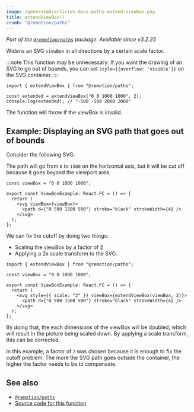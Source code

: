 ```yaml
---
image: /generated/articles-docs-paths-extend-viewbox.png
title: extendViewBox()
crumb: "@remotion/paths"
---
```


_Part of the [`@remotion/paths`](/docs/paths) package. Available since v3.2.25_

Widens an SVG `viewBox` in all directions by a certain scale factor.

:::note
This function may be unnecessary: If you want the drawing of an SVG to go out of bounds, you can set `style={{overflow: 'visible'}}` on the SVG container.
:::

```tsx twoslash
import { extendViewBox } from "@remotion/paths";

const extended = extendViewBox("0 0 1000 1000", 2);
console.log(extended); // "-500 -500 2000 2000"
```

The function will throw if the viewBox is invalid.

## Example: Displaying an SVG path that goes out of bounds

Consider the following SVG:

The path will go from `0` to `1500` on the horizontal axis, but it will be cut off because it goes beyond the viewport area.

```tsx twoslash
const viewBox = "0 0 1000 1000";

export const ViewBoxExample: React.FC = () => {
  return (
    <svg viewBox={viewBox}>
      <path d={"0 500 1500 500"} stroke="black" strokeWidth={4} />
    </svg>
  );
};
```

We can fix the cutoff by doing two things:

- Scaling the viewBox by a factor of 2
- Applying a 2x scale transform to the SVG.

```tsx twoslash
import { extendViewBox } from "@remotion/paths";

const viewBox = "0 0 1000 1000";

export const ViewBoxExample: React.FC = () => {
  return (
    <svg style={{ scale: "2" }} viewBox={extendViewBox(viewBox, 2)}>
      <path d={"0 500 1500 500"} stroke="black" strokeWidth={4} />
    </svg>
  );
};
```

By doing that, the each dimensions of the viewBox will be doubled, which will result in the picture being scaled down. By applying a scale transform, this can be corrected.

In this example, a factor of `2` was chosen because it is enough to fix the cutoff problem. The more the SVG path goes outside the container, the higher the factor needs to be to compensate.

## See also

- [`@remotion/paths`](/docs/paths)
- [Source code for this function](https://github.com/remotion-dev/remotion/blob/main/packages/paths/src/extend-viewbox.ts)

